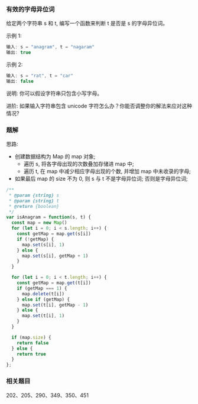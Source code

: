 ### 有效的字母异位词

给定两个字符串 s 和 t, 编写一个函数来判断 t 是否是 s 的字母异位词。

示例 1:

```js
输入: s = "anagram", t = "nagaram"
输出: true
```

示例 2:

```js
输入: s = "rat", t = "car"
输出: false
```

说明:
你可以假设字符串只包含小写字母。

进阶:
如果输入字符串包含 unicode 字符怎么办？你能否调整你的解法来应对这种情况?

### 题解

思路:

* 创建数据结构为 Map 的 map 对象;
  * 遍历 s, 将各字母出现的次数叠加存储进 map 中;
  * 遍历 t, 在 map 中减少相应字母出现的个数, 并增加 map 中未收录的字母;
* 如果最后 map 的 size 不为 0, 则 s 与 t 不是字母异位词; 否则是字母异位词;

```js
/**
 * @param {string} s
 * @param {string} t
 * @return {boolean}
 */
var isAnagram = function(s, t) {
  const map = new Map()
  for (let i = 0; i < s.length; i++) {
    const getMap = map.get(s[i])
    if (!getMap) {
      map.set(s[i], 1)
    } else {
      map.set(s[i], getMap + 1)
    }
  }

  for (let i = 0; i < t.length; i++) {
    const getMap = map.get(t[i])
    if (getMap === 1) {
      map.delete(t[i])
    } else if (getMap) {
      map.set(t[i], getMap - 1)
    } else {
      map.set(t[i], 1)
    }
  }

  if (map.size) {
    return false
  } else {
    return true
  }
};
```

### 相关题目

202、205、290、349、350、451
